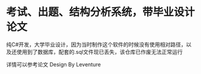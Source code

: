 # 考试、出题、结构分析系统，带毕业设计论文

纯C#开发，大学毕业设计，因为当时制作这个软件的时候没有使用相对路径，以及还使用到了数据库，配套的.sql文件现已丢失，该仓库已作废无法正常运行

详情可以参考论文
Design By Leventure 
